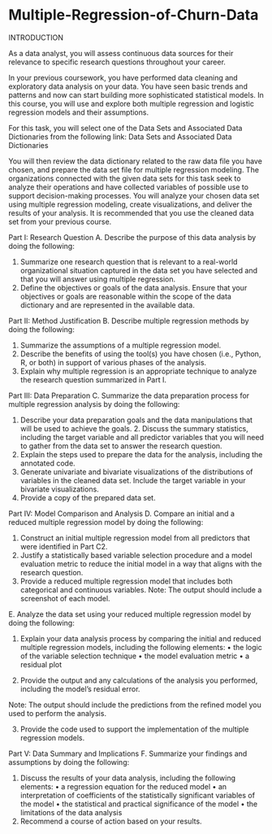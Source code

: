 # Multiple-Regression-of-Churn-Data

INTRODUCTION

As a data analyst, you will assess continuous data sources for their relevance to specific research questions throughout your career.

In your previous coursework, you have performed data cleaning and exploratory data analysis on your data. You have seen basic trends and patterns and now can start building more sophisticated statistical models. In this course, you will use and explore both multiple regression and logistic regression models and their assumptions.

For this task, you will select one of the Data Sets and Associated Data Dictionaries from the following link:
Data Sets and Associated Data Dictionaries

You will then review the data dictionary related to the raw data file you have chosen, and prepare the data set file for multiple regression modeling. The organizations connected with the given data sets for this task seek to analyze their operations and have collected variables of possible use to support decision-making processes. You will analyze your chosen data set using multiple regression modeling, create visualizations, and deliver the results of your analysis. It is recommended that you use the cleaned data set from your previous course.

Part I: Research Question
A. Describe the purpose of this data analysis by doing the following:
1. Summarize one research question that is relevant to a real-world organizational situation captured in
the data set you have selected and that you will answer using multiple regression.
2. Define the objectives or goals of the data analysis. Ensure that your objectives or goals are reasonable
within the scope of the data dictionary and are represented in the available data.

Part II: Method Justification
B. Describe multiple regression methods by doing the following:
1. Summarize the assumptions of a multiple regression model.
2. Describe the benefits of using the tool(s) you have chosen (i.e., Python, R, or both) in support of various
phases of the analysis.
3. Explain why multiple regression is an appropriate technique to analyze the research question
summarized in Part I.

Part III: Data Preparation
C. Summarize the data preparation process for multiple regression analysis by doing the following:
1. Describe your data preparation goals and the data manipulations that will be used to achieve the goals. 2. Discuss the summary statistics, including the target variable and all predictor variables that you will
need to gather from the data set to answer the research question.
3. Explain the steps used to prepare the data for the analysis, including the annotated code.
4. Generate univariate and bivariate visualizations of the distributions of variables in the cleaned data set.
Include the target variable in your bivariate visualizations.
5. Provide a copy of the prepared data set.

Part IV: Model Comparison and Analysis
D. Compare an initial and a reduced multiple regression model by doing the following:
1. Construct an initial multiple regression model from all predictors that were identified in Part C2.
2. Justify a statistically based variable selection procedure and a model evaluation metric to reduce the
initial model in a way that aligns with the research question.
3. Provide a reduced multiple regression model that includes both categorical and continuous variables.
Note: The output should include a screenshot of each model.

E. Analyze the data set using your reduced multiple regression model by doing the following:
1. Explain your data analysis process by comparing the initial and reduced multiple regression models,
including the following elements:
• the logic of the variable selection technique • the model evaluation metric
• a residual plot

2. Provide the output and any calculations of the analysis you performed, including the model’s residual error.

Note: The output should include the predictions from the refined model you used to perform the analysis.

3. Provide the code used to support the implementation of the multiple regression models.

Part V: Data Summary and Implications
F. Summarize your findings and assumptions by doing the following:
1. Discuss the results of your data analysis, including the following elements:
• a regression equation for the reduced model
• an interpretation of coefficients of the statistically significant variables of the model • the statistical and practical significance of the model
• the limitations of the data analysis
2. Recommend a course of action based on your results.

